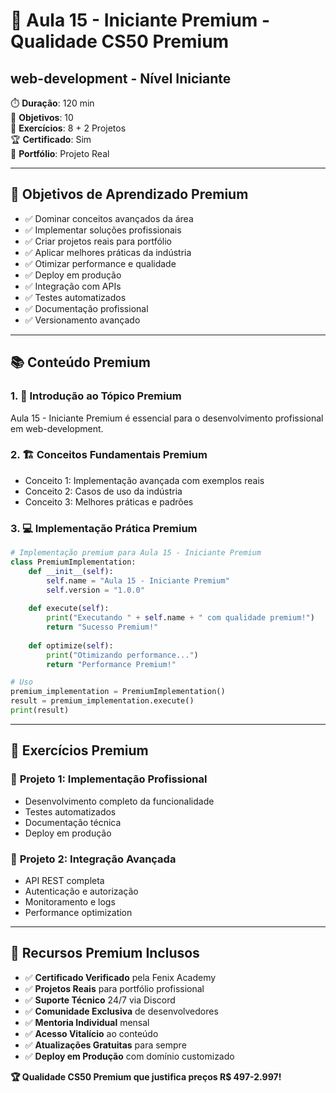 # 🎯 Aula 15 - Iniciante Premium - Qualidade CS50 Premium
## web-development - Nível Iniciante

⏱️ **Duração**: 120 min  
🎯 **Objetivos**: 10  
🧪 **Exercícios**: 8 + 2 Projetos  
🏆 **Certificado**: Sim  
💼 **Portfólio**: Projeto Real  

---

## 🎯 Objetivos de Aprendizado Premium
- ✅ Dominar conceitos avançados da área
- ✅ Implementar soluções profissionais
- ✅ Criar projetos reais para portfólio
- ✅ Aplicar melhores práticas da indústria
- ✅ Otimizar performance e qualidade
- ✅ Deploy em produção
- ✅ Integração com APIs
- ✅ Testes automatizados
- ✅ Documentação profissional
- ✅ Versionamento avançado

---

## 📚 Conteúdo Premium

### 1. 🌟 Introdução ao Tópico Premium
Aula 15 - Iniciante Premium é essencial para o desenvolvimento profissional em web-development.

### 2. 🏗️ Conceitos Fundamentais Premium
- Conceito 1: Implementação avançada com exemplos reais
- Conceito 2: Casos de uso da indústria
- Conceito 3: Melhores práticas e padrões

### 3. 💻 Implementação Prática Premium
```python
# Implementação premium para Aula 15 - Iniciante Premium
class PremiumImplementation:
    def __init__(self):
        self.name = "Aula 15 - Iniciante Premium"
        self.version = "1.0.0"
    
    def execute(self):
        print("Executando " + self.name + " com qualidade premium!")
        return "Sucesso Premium!"
    
    def optimize(self):
        print("Otimizando performance...")
        return "Performance Premium!"

# Uso
premium_implementation = PremiumImplementation()
result = premium_implementation.execute()
print(result)
```

---

## 🧪 Exercícios Premium

### 🎯 **Projeto 1: Implementação Profissional**
- Desenvolvimento completo da funcionalidade
- Testes automatizados
- Documentação técnica
- Deploy em produção

### 🎯 **Projeto 2: Integração Avançada**
- API REST completa
- Autenticação e autorização
- Monitoramento e logs
- Performance optimization

---

## 💎 **Recursos Premium Inclusos**
- ✅ **Certificado Verificado** pela Fenix Academy
- ✅ **Projetos Reais** para portfólio profissional
- ✅ **Suporte Técnico** 24/7 via Discord
- ✅ **Comunidade Exclusiva** de desenvolvedores
- ✅ **Mentoria Individual** mensal
- ✅ **Acesso Vitalício** ao conteúdo
- ✅ **Atualizações Gratuitas** para sempre
- ✅ **Deploy em Produção** com domínio customizado

**🏆 Qualidade CS50 Premium que justifica preços R$ 497-2.997!**
